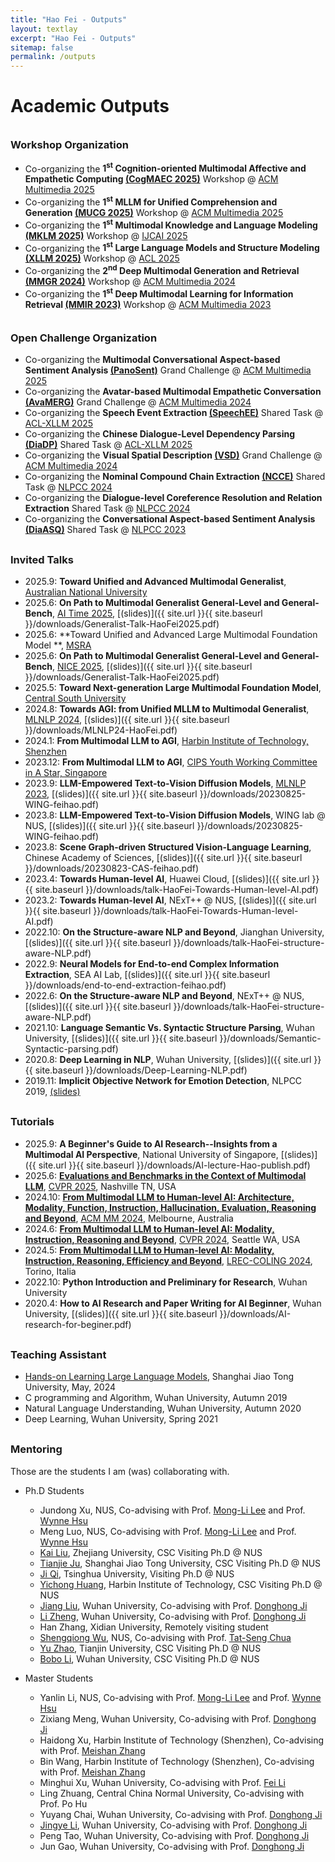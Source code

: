 ```yaml
---
title: "Hao Fei - Outputs"
layout: textlay
excerpt: "Hao Fei - Outputs"
sitemap: false
permalink: /outputs
---
```


# Academic Outputs

<div style="margin-top: 35px"></div>

### Workshop Organization

- Co-organizing the **1<sup>st</sup> Cognition-oriented Multimodal Affective and Empathetic Computing [(CogMAEC 2025)](https://cogmaec.github.io/MM2025/)** Workshop @ [ACM Multimedia 2025](https://acmmm2025.org/) 
- Co-organizing the **1<sup>st</sup> MLLM for Unified Comprehension and Generation [(MUCG 2025)](https://mllm-mucg.github.io/MM2025/)** Workshop @ [ACM Multimedia 2025](https://acmmm2025.org/) 
- Co-organizing the **1<sup>st</sup> Multimodal Knowledge and Language Modeling [(MKLM 2025)](https://sites.google.com/view/ijcai-mklm/home)** Workshop @ [IJCAI 2025](https://2025.ijcai.org/) 
- Co-organizing the **1<sup>st</sup> Large Language Models and Structure Modeling [(XLLM 2025)](https://xllms.github.io/)** Workshop @ [ACL 2025](https://2025.aclweb.org/) 
- Co-organizing the **2<sup>nd</sup> Deep Multimodal Generation and Retrieval [(MMGR 2024)](https://videorelation.nextcenter.org/MMGR24/)** Workshop @ [ACM Multimedia 2024](https://2024.acmmm.org/) 
- Co-organizing the **1<sup>st</sup> Deep Multimodal Learning for Information Retrieval [(MMIR 2023)](https://videorelation.nextcenter.org/MMIR23/)** Workshop @ [ACM Multimedia 2023](https://www.acmmm2023.org/) 



<div style="margin-top: 35px"></div>

### Open Challenge Organization

- Co-organizing the **Multimodal Conversational Aspect-based Sentiment Analysis [(PanoSent)](https://panosent.github.io/MM25-challenge/)** Grand Challenge @ [ACM Multimedia 2025](https://acmmm2025.org/) 
- Co-organizing the **Avatar-based Multimodal Empathetic Conversation [(AvaMERG)](https://avamerg.github.io/MM25-challenge/)** Grand Challenge @ [ACM Multimedia 2024](https://acmmm2025.org/) 
- Co-organizing the **Speech Event Extraction [(SpeechEE)](https://xllms.github.io/SpeechEE/)** Shared Task @ [ACL-XLLM 2025](https://xllms.github.io/) 
- Co-organizing the **Chinese Dialogue-Level Dependency Parsing [(DiaDP)](https://xllms.github.io/DiaDP/)** Shared Task @ [ACL-XLLM 2025](https://xllms.github.io/) 
- Co-organizing the **Visual Spatial Description [(VSD)](https://lllogen.github.io/vsd-challenge.github.io/)** Grand Challenge @ [ACM Multimedia 2024](https://2024.acmmm.org/) 
- Co-organizing the **Nominal Compound Chain Extraction [(NCCE)](https://ncce-site.pages.dev/)** Shared Task @ [NLPCC 2024](http://tcci.ccf.org.cn/conference/2024/cfpt.php)
- Co-organizing the **Dialogue-level Coreference Resolution and Relation Extraction** Shared Task @ [NLPCC 2024](http://tcci.ccf.org.cn/conference/2024/cfpt.php)
- Co-organizing the **Conversational Aspect-based Sentiment Analysis [(DiaASQ)](https://conasq.pages.dev/)** Shared Task @ [NLPCC 2023](http://tcci.ccf.org.cn/conference/2023/cfpt.php)




<div style="margin-top: 30px"></div>

### Invited Talks 

- 2025.9: **Toward Unified and Advanced Multimodal Generalist**, [Australian National University](#)
- 2025.6: **On Path to Multimodal Generalist General-Level and General-Bench**, [AI Time 2025](https://mp.weixin.qq.com/s/XY2ZVJX3VSxdy9_-FPsg1A), [(slides)]({{ site.url }}{{ site.baseurl }}/downloads/Generalist-Talk-HaoFei2025.pdf)
- 2025.6: **Toward Unified and Advanced Large Multimodal Foundation Model
**, [MSRA](#)
- 2025.6: **On Path to Multimodal Generalist General-Level and General-Bench**, [NICE 2025](https://www.bilibili.com/video/BV1H5Mcz3ETP/?spm_id_from=333.1387.upload.video_card.click), [(slides)]({{ site.url }}{{ site.baseurl }}/downloads/Generalist-Talk-HaoFei2025.pdf)
- 2025.5: **Toward Next-generation Large Multimodal Foundation Model**, [Central South University](#)
- 2024.8: **Towards AGI: from Unified MLLM to Multimodal Generalist**, [MLNLP 2024](https://mlnlp.org/mlnlp2024/), [(slides)]({{ site.url }}{{ site.baseurl }}/downloads/MLNLP24-HaoFei.pdf)
- 2024.1: **From Multimodal LLM to AGI**, [Harbin Institute of Technology, Shenzhen](#)
- 2023.12: **From Multimodal LLM to AGI**, [CIPS Youth Working Committee in A Star, Singapore](https://mp.weixin.qq.com/s/LeJwkE_sk29twigo1wxkMw)
- 2023.9: **LLM-Empowered Text-to-Vision Diffusion Models**, [MLNLP 2023](http://mlnlp.world/mlnlp2023/), [(slides)]({{ site.url }}{{ site.baseurl }}/downloads/20230825-WING-feihao.pdf)
- 2023.8: **LLM-Empowered Text-to-Vision Diffusion Models**, WING lab @ NUS, [(slides)]({{ site.url }}{{ site.baseurl }}/downloads/20230825-WING-feihao.pdf)
- 2023.8: **Scene Graph-driven Structured Vision-Language Learning**, Chinese Academy of Sciences, [(slides)]({{ site.url }}{{ site.baseurl }}/downloads/20230823-CAS-feihao.pdf)
- 2023.4: **Towards Human-level AI**, Huawei Cloud, [(slides)]({{ site.url }}{{ site.baseurl }}/downloads/talk-HaoFei-Towards-Human-level-AI.pdf)
- 2023.2: **Towards Human-level AI**, NExT++ @ NUS, [(slides)]({{ site.url }}{{ site.baseurl }}/downloads/talk-HaoFei-Towards-Human-level-AI.pdf)
- 2022.10: **On the Structure-aware NLP and Beyond**, Jianghan University, [(slides)]({{ site.url }}{{ site.baseurl }}/downloads/talk-HaoFei-structure-aware-NLP.pdf)
- 2022.9: **Neural Models for End-to-end Complex Information Extraction**, SEA AI Lab, [(slides)]({{ site.url }}{{ site.baseurl }}/downloads/end-to-end-extraction-feihao.pdf)
- 2022.6: **On the Structure-aware NLP and Beyond**, NExT++ @ NUS, [(slides)]({{ site.url }}{{ site.baseurl }}/downloads/talk-HaoFei-structure-aware-NLP.pdf)
- 2021.10: **Language Semantic Vs. Syntactic Structure Parsing**, Wuhan University, [(slides)]({{ site.url }}{{ site.baseurl }}/downloads/Semantic-Syntactic-parsing.pdf)
- 2020.8: **Deep Learning in NLP**, Wuhan University, [(slides)]({{ site.url }}{{ site.baseurl }}/downloads/Deep-Learning-NLP.pdf)
- 2019.11: **Implicit Objective Network for Emotion Detection**, NLPCC 2019,  [(slides)](#)





<div style="margin-top: 30px"></div>

### Tutorials

- 2025.9: **A Beginner's Guide to AI Research--Insights from a Multimodal AI Perspective**, National University of Singapore, [(slides)]({{ site.url }}{{ site.baseurl }}/downloads/AI-lecture-Hao-publish.pdf)
- 2025.6: [**Evaluations and Benchmarks in the Context of Multimodal LLM**](https://mllm2024.github.io/CVPR2025), [CVPR 2025](https://cvpr.thecvf.com/), Nashville TN, USA
- 2024.10: [**From Multimodal LLM to Human-level AI: Architecture, Modality, Function, Instruction, Hallucination, Evaluation, Reasoning and Beyond**](https://mllm2024.github.io/ACM-MM2024/), [ACM MM 2024](https://2024.acmmm.org/), Melbourne, Australia
- 2024.6: [**From Multimodal LLM to Human-level AI: Modality, Instruction, Reasoning and Beyond**](https://mllm2024.github.io/CVPR2024), [CVPR 2024](https://cvpr.thecvf.com/), Seattle WA, USA
- 2024.5: [**From Multimodal LLM to Human-level AI: Modality, Instruction, Reasoning, Efficiency and Beyond**](https://mllm2024.github.io/COLING2024), [LREC-COLING 2024](https://lrec-coling-2024.org/), Torino, Italia
- 2022.10: **Python Introduction and Preliminary for Research**, Wuhan University
- 2020.4: **How to AI Research and Paper Writing for AI Beginner**, Wuhan University, [(slides)]({{ site.url }}{{ site.baseurl }}/downloads/AI-research-for-beginer.pdf)

 



<div style="margin-top: 30px"></div>


### Teaching Assistant

- [Hands-on Learning Large Language Models](https://github.com/Lordog/dive-into-llms), Shanghai Jiao Tong University, May, 2024
- C programming and Algorithm, Wuhan University, Autumn 2019
- Natural Language Understanding, Wuhan University, Autumn 2020
- Deep Learning, Wuhan University, Spring 2021





<div style="margin-top: 30px"></div>


### Mentoring

Those are the students I am (was) collaborating with.

- Ph.D Students
  - Jundong Xu, NUS, Co-advising with Prof. [Mong-Li Lee](https://www.comp.nus.edu.sg/~leeml/) and Prof. [Wynne Hsu](https://www.comp.nus.edu.sg/~whsu/)
  - Meng Luo, NUS, Co-advising with Prof. [Mong-Li Lee](https://www.comp.nus.edu.sg/~leeml/) and Prof. [Wynne Hsu](https://www.comp.nus.edu.sg/~whsu/)
  - [Kai Liu](https://kail8.github.io/), Zhejiang University, CSC Visiting Ph.D @ NUS
  - [Tianjie Ju](https://scholar.google.com.hk/citations?user=f8PPcnoAAAAJ), Shanghai Jiao Tong University, CSC Visiting Ph.D @ NUS
  - [Ji Qi](https://qijimrc.github.io/), Tsinghua University, Visiting Ph.D @ NUS
  - [Yichong Huang](https://ychuang.netlify.app/), Harbin Institute of Technology, CSC Visiting Ph.D @ NUS
  - [Jiang Liu](https://scholar.google.com/citations?user=LXLsXZUAAAAJ), Wuhan University, Co-advising with Prof. [Donghong Ji](https://scholar.google.com/citations?user=2Q-7u3AAAAAJ)
  - [Li Zheng](https://scholar.google.com/citations?user=ItveFKsAAAAJ), Wuhan University, Co-advising with Prof. [Donghong Ji](https://scholar.google.com/citations?user=2Q-7u3AAAAAJ)
  - Han Zhang, Xidian University, Remotely visiting student
  - [Shengqiong Wu](https://chocowu.github.io/), NUS, Co-advising with Prof. [Tat-Seng Chua](https://www.chuatatseng.com/)
  - [Yu Zhao](https://github.com/zhaoyucs), Tianjin University, CSC Visiting Ph.D @ NUS
  - [Bobo Li](https://github.com/unikcc), Wuhan University, CSC Visiting Ph.D @ NUS


- Master Students
  - Yanlin Li, NUS, Co-advising with Prof. [Mong-Li Lee](https://www.comp.nus.edu.sg/~leeml/) and Prof. [Wynne Hsu](https://www.comp.nus.edu.sg/~whsu/)
  - Zixiang Meng, Wuhan University, Co-advising with Prof. [Donghong Ji](https://scholar.google.com/citations?user=2Q-7u3AAAAAJ)
  - Haidong Xu, Harbin Institute of Technology (Shenzhen), Co-advising with Prof. [Meishan Zhang](https://zhangmeishan.github.io/)
  - Bin Wang, Harbin Institute of Technology (Shenzhen), Co-advising with Prof. [Meishan Zhang](https://zhangmeishan.github.io/)
  - Minghui Xu, Wuhan University, Co-advising with Prof. [Fei Li](https://scholar.google.com/citations?user=AoMmysMAAAAJ)
  - Ling Zhuang, Central China Normal University, Co-advising with Prof. Po Hu
  - Yuyang Chai, Wuhan University, Co-advising with Prof. [Donghong Ji](https://scholar.google.com/citations?user=2Q-7u3AAAAAJ)
  - [Jingye Li](https://ljynlp.github.io/), Wuhan University, Co-advising with Prof. [Donghong Ji](https://scholar.google.com/citations?user=2Q-7u3AAAAAJ)
  - Peng Tao, Wuhan University, Co-advising with Prof. [Donghong Ji](https://scholar.google.com/citations?user=2Q-7u3AAAAAJ)
  - Jun Gao, Wuhan University, Co-advising with Prof. [Donghong Ji](https://scholar.google.com/citations?user=2Q-7u3AAAAAJ)



